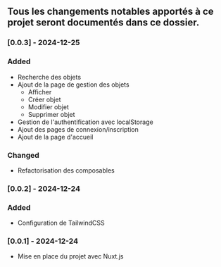 ## Tous les changements notables apportés à ce projet seront documentés dans ce dossier.


### [0.0.3] - 2024-12-25

### Added
- Recherche des objets
- Ajout de la page de gestion des objets
  - Afficher
  - Créer objet
  - Modifier objet
  - Supprimer objet
- Gestion de l'authentification avec localStorage
- Ajout des pages de connexion/inscription
- Ajout de la page d'accueil

### Changed
- Refactorisation des composables


### [0.0.2] - 2024-12-24

### Added
- Configuration de TailwindCSS


### [0.0.1] - 2024-12-24
- Mise en place du projet avec Nuxt.js